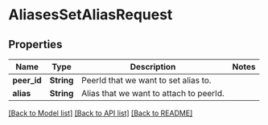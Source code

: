 # AliasesSetAliasRequest

## Properties
Name | Type | Description | Notes
------------ | ------------- | ------------- | -------------
**peer_id** | **String** | PeerId that we want to set alias to. | 
**alias** | **String** | Alias that we want to attach to peerId. | 

[[Back to Model list]](../README.md#documentation-for-models) [[Back to API list]](../README.md#documentation-for-api-endpoints) [[Back to README]](../README.md)


